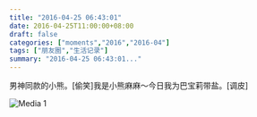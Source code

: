 ```yaml
---
title: "2016-04-25 06:43:01"
date: 2016-04-25T11:00:00+08:00
draft: false
categories: ["moments","2016","2016-04"]
tags: ["朋友圈","生活记录"]
summary: "2016-04-25 06:43:01..."
---
```


男神同款的小熊。[偷笑]我是小熊麻麻～今日我为巴宝莉带盐。[调皮]

![Media 1](/Moments/photos/2016-04-25/201604250643010.jpg)

